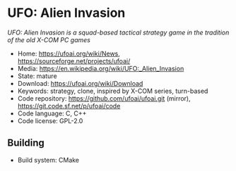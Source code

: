 # UFO: Alien Invasion

_UFO: Alien Invasion is a squad-based tactical strategy game in the tradition of the old X-COM PC games_

- Home: https://ufoai.org/wiki/News, https://sourceforge.net/projects/ufoai/
- Media: <https://en.wikipedia.org/wiki/UFO:_Alien_Invasion>
- State: mature
- Download: https://ufoai.org/wiki/Download
- Keywords: strategy, clone, inspired by X-COM series, turn-based
- Code repository: https://github.com/ufoai/ufoai.git (mirror), https://git.code.sf.net/p/ufoai/code
- Code language: C, C++
- Code license: GPL-2.0

## Building

- Build system: CMake

